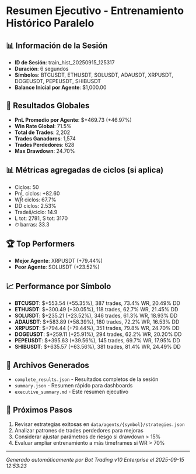 # Resumen Ejecutivo - Entrenamiento Histórico Paralelo

## 📊 Información de la Sesión
- **ID de Sesión**: train_hist_20250915_125317
- **Duración**: 6 segundos
- **Símbolos**: BTCUSDT, ETHUSDT, SOLUSDT, ADAUSDT, XRPUSDT, DOGEUSDT, PEPEUSDT, SHIBUSDT
- **Balance Inicial por Agente**: $1,000.00

## 🎯 Resultados Globales
- **PnL Promedio por Agente**: $+469.73 (+46.97%)
- **Win Rate Global**: 71.5%
- **Total de Trades**: 2,202
- **Trades Ganadores**: 1,574
- **Trades Perdedores**: 628
- **Max Drawdown**: 24.70%

## 📊 Métricas agregadas de ciclos (si aplica)
- Ciclos: 50
- PnL̄ ciclos: +82.60
- WR̄ ciclos: 67.7%
- DD̄ ciclos: 2.53%
- Trades̄/ciclo: 14.9
- L tot: 2781, S tot: 3170
- ⏱̄ barras: 33.3


## 🏆 Top Performers
- **Mejor Agente**: XRPUSDT (+79.44%)
- **Peor Agente**: SOLUSDT (+23.52%)

## 📈 Performance por Símbolo
- **BTCUSDT**: $+553.54 (+55.35%), 387 trades, 73.4% WR, 20.49% DD
- **ETHUSDT**: $+300.49 (+30.05%), 118 trades, 62.7% WR, 21.45% DD
- **SOLUSDT**: $+235.21 (+23.52%), 346 trades, 61.3% WR, 18.93% DD
- **ADAUSDT**: $+583.89 (+58.39%), 180 trades, 72.2% WR, 16.53% DD
- **XRPUSDT**: $+794.44 (+79.44%), 351 trades, 79.8% WR, 24.70% DD
- **DOGEUSDT**: $+259.11 (+25.91%), 294 trades, 62.2% WR, 20.20% DD
- **PEPEUSDT**: $+395.63 (+39.56%), 145 trades, 69.7% WR, 17.95% DD
- **SHIBUSDT**: $+635.57 (+63.56%), 381 trades, 81.4% WR, 24.49% DD

## 📁 Archivos Generados
- `complete_results.json` - Resultados completos de la sesión
- `summary.json` - Resumen rápido para dashboards
- `executive_summary.md` - Este resumen ejecutivo

## 🎯 Próximos Pasos
1. Revisar estrategias exitosas en `data/agents/{symbol}/strategies.json`
2. Analizar patrones de trades perdedores para mejoras
3. Considerar ajustar parámetros de riesgo si drawdown > 15%
4. Evaluar ampliar entrenamiento a más timeframes si WR > 70%

---
*Generado automáticamente por Bot Trading v10 Enterprise el 2025-09-15 12:53:23*
